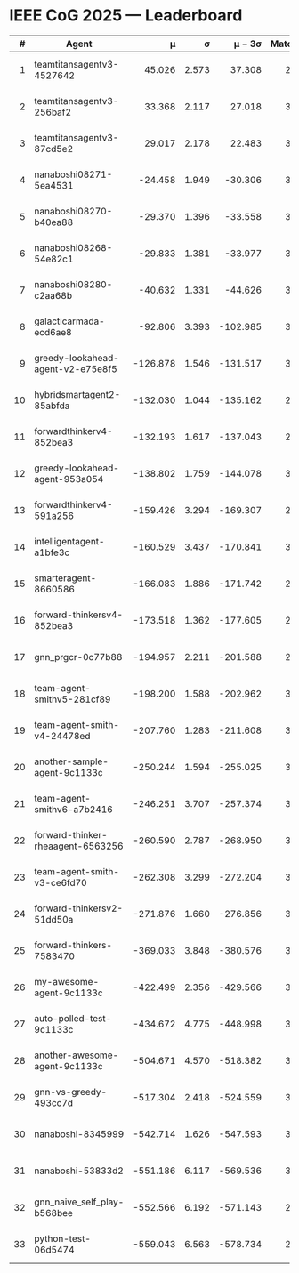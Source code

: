 # IEEE CoG 2025 — Leaderboard

| # | Agent | μ | σ | μ − 3σ | Matches | Updated |
|---:|---|---:|---:|---:|---:|---|
| 1 | teamtitansagentv3-4527642 | 45.026 | 2.573 | 37.308 | 2876 | 2025-09-01 19:37 |
| 2 | teamtitansagentv3-256baf2 | 33.368 | 2.117 | 27.018 | 3334 | 2025-09-01 19:37 |
| 3 | teamtitansagentv3-87cd5e2 | 29.017 | 2.178 | 22.483 | 3218 | 2025-09-01 19:37 |
| 4 | nanaboshi08271-5ea4531 | -24.458 | 1.949 | -30.306 | 3420 | 2025-09-01 19:37 |
| 5 | nanaboshi08270-b40ea88 | -29.370 | 1.396 | -33.558 | 3560 | 2025-09-01 19:37 |
| 6 | nanaboshi08268-54e82c1 | -29.833 | 1.381 | -33.977 | 3600 | 2025-09-01 19:37 |
| 7 | nanaboshi08280-c2aa68b | -40.632 | 1.331 | -44.626 | 3780 | 2025-09-01 19:37 |
| 8 | galacticarmada-ecd6ae8 | -92.806 | 3.393 | -102.985 | 3280 | 2025-09-01 19:37 |
| 9 | greedy-lookahead-agent-v2-e75e8f5 | -126.878 | 1.546 | -131.517 | 3768 | 2025-09-01 19:37 |
| 10 | hybridsmartagent2-85abfda | -132.030 | 1.044 | -135.162 | 2866 | 2025-09-01 19:37 |
| 11 | forwardthinkerv4-852bea3 | -132.193 | 1.617 | -137.043 | 2846 | 2025-09-01 19:37 |
| 12 | greedy-lookahead-agent-953a054 | -138.802 | 1.759 | -144.078 | 3688 | 2025-09-01 19:37 |
| 13 | forwardthinkerv4-591a256 | -159.426 | 3.294 | -169.307 | 2756 | 2025-09-01 19:37 |
| 14 | intelligentagent-a1bfe3c | -160.529 | 3.437 | -170.841 | 3052 | 2025-09-01 19:37 |
| 15 | smarteragent-8660586 | -166.083 | 1.886 | -171.742 | 2743 | 2025-09-01 19:37 |
| 16 | forward-thinkersv4-852bea3 | -173.518 | 1.362 | -177.605 | 2747 | 2025-09-01 19:37 |
| 17 | gnn_prgcr-0c77b88 | -194.957 | 2.211 | -201.588 | 2780 | 2025-09-01 19:37 |
| 18 | team-agent-smithv5-281cf89 | -198.200 | 1.588 | -202.962 | 3400 | 2025-09-01 19:37 |
| 19 | team-agent-smith-v4-24478ed | -207.760 | 1.283 | -211.608 | 3720 | 2025-09-01 19:37 |
| 20 | another-sample-agent-9c1133c | -250.244 | 1.594 | -255.025 | 3620 | 2025-09-01 19:37 |
| 21 | team-agent-smithv6-a7b2416 | -246.251 | 3.707 | -257.374 | 3740 | 2025-09-01 19:37 |
| 22 | forward-thinker-rheaagent-6563256 | -260.590 | 2.787 | -268.950 | 3668 | 2025-09-01 19:37 |
| 23 | team-agent-smith-v3-ce6fd70 | -262.308 | 3.299 | -272.204 | 3320 | 2025-09-01 19:37 |
| 24 | forward-thinkersv2-51dd50a | -271.876 | 1.660 | -276.856 | 3208 | 2025-09-01 19:37 |
| 25 | forward-thinkers-7583470 | -369.033 | 3.848 | -380.576 | 3440 | 2025-09-01 19:37 |
| 26 | my-awesome-agent-9c1133c | -422.499 | 2.356 | -429.566 | 3620 | 2025-09-01 19:37 |
| 27 | auto-polled-test-9c1133c | -434.672 | 4.775 | -448.998 | 3580 | 2025-09-01 19:37 |
| 28 | another-awesome-agent-9c1133c | -504.671 | 4.570 | -518.382 | 3540 | 2025-09-01 19:37 |
| 29 | gnn-vs-greedy-493cc7d | -517.304 | 2.418 | -524.559 | 3120 | 2025-09-01 19:37 |
| 30 | nanaboshi-8345999 | -542.714 | 1.626 | -547.593 | 3240 | 2025-09-01 19:37 |
| 31 | nanaboshi-53833d2 | -551.186 | 6.117 | -569.536 | 3180 | 2025-09-01 19:37 |
| 32 | gnn_naive_self_play-b568bee | -552.566 | 6.192 | -571.143 | 2180 | 2025-09-01 19:37 |
| 33 | python-test-06d5474 | -559.043 | 6.563 | -578.734 | 2700 | 2025-09-01 19:37 |
